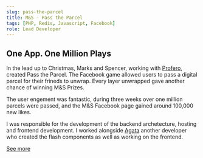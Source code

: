 ```yaml
---
slug: pass-the-parcel
title: M&S - Pass the Parcel
tags: [PHP, Redis, Javascript, Facebook]
role: Lead Developer
---
```


## One App. One Million Plays

In the lead up to Christmas, Marks and Spencer, working with [Profero](http://www.loweprofero.com/), created Pass the Parcel.
The Facebook game allowed users to pass a digital parcel for their frineds to unwrap. Every layer unwrapped gave another chance of winning M&S Prizes.

The user engement was fantastic, during three weeks over one million parcels were passed, and the M&S Facebook page gained around 100,000 new likes.

I was responsible for the development of the backend archetecture, hosting and frontend development. I worked alongside [Agata](http://jewko.net/welcome/project/passtheparcel) another developer who created the flash components as well as working on the frontend.

[See more](http://www.onlineentryspace.co.uk/pass-the-parcel/)
